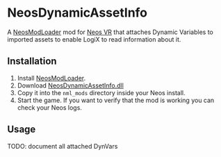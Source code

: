 # NeosDynamicAssetInfo

A [NeosModLoader](https://github.com/zkxs/NeosModLoader) mod for [Neos VR](https://neos.com/) that attaches Dynamic Variables to imported assets to enable LogiX to read information about it.

## Installation
1. Install [NeosModLoader](https://github.com/zkxs/NeosModLoader).
2. Download [NeosDynamicAssetInfo.dll](https://github.com/mpmxyz/NeosDynamicAssetInfo/releases/latest/download/NeosDynamicAssetInfo.dll)
3. Copy it into the `nml_mods` directory inside your Neos install.
4. Start the game. If you want to verify that the mod is working you can check your Neos logs.

## Usage

TODO: document all attached DynVars